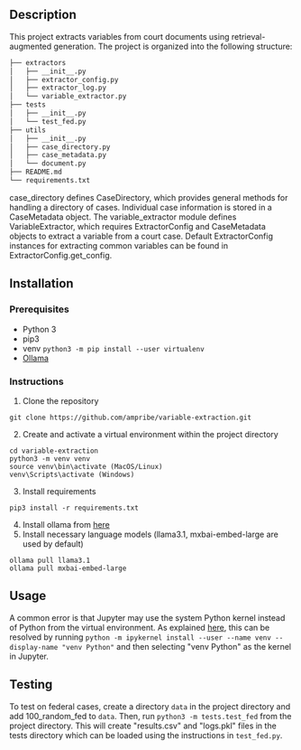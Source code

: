 ## Description
This project extracts variables from court documents using retrieval-augmented generation. The project is organized into the following structure:

```bash
├── extractors
│   ├── __init__.py
│   ├── extractor_config.py
│   ├── extractor_log.py
│   └── variable_extractor.py
├── tests
│   ├── __init__.py
│   └── test_fed.py
├── utils
│   ├── __init__.py
│   ├── case_directory.py
│   ├── case_metadata.py
│   └── document.py
├── README.md
└── requirements.txt
```

case_directory defines CaseDirectory, which provides general methods for handling a directory of cases. Individual case information is stored in a CaseMetadata object. The variable_extractor module defines VariableExtractor, which requires ExtractorConfig and CaseMetadata objects to extract a variable from a court case. Default ExtractorConfig instances for extracting common variables can be found in ExtractorConfig.get_config. 

## Installation
### Prerequisites
- Python 3
- pip3
- venv `python3 -m pip install --user virtualenv`
- [Ollama](https://github.com/ollama/ollama)

### Instructions
1. Clone the repository
```
git clone https://github.com/ampribe/variable-extraction.git
```
2. Create and activate a virtual environment within the project directory
```
cd variable-extraction
python3 -m venv venv
source venv\bin\activate (MacOS/Linux)
venv\Scripts\activate (Windows)
```
3. Install requirements
```
pip3 install -r requirements.txt
```
4. Install ollama from [here](https://ollama.com/download)
5. Install necessary language models (llama3.1, mxbai-embed-large are used by default)
```
ollama pull llama3.1
ollama pull mxbai-embed-large
```

## Usage
A common error is that Jupyter may use the system Python kernel instead of Python from the virtual environment. As explained [here](https://stackoverflow.com/questions/37891550/jupyter-notebook-running-kernel-in-different-env), this can be resolved by running `python -m ipykernel install --user --name venv --display-name "venv Python"` and then selecting "venv Python" as the kernel in Jupyter. 

## Testing
To test on federal cases, create a directory `data` in the project directory and add 100_random_fed to `data`. Then, run `python3 -m tests.test_fed` from the project directory. This will create "results.csv" and "logs.pkl" files in the tests directory which can be loaded using the instructions in  `test_fed.py`.